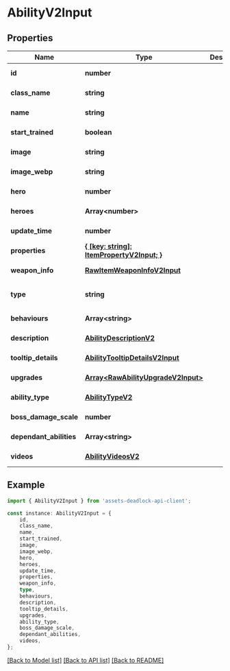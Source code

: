 # AbilityV2Input


## Properties

Name | Type | Description | Notes
------------ | ------------- | ------------- | -------------
**id** | **number** |  | [default to undefined]
**class_name** | **string** |  | [default to undefined]
**name** | **string** |  | [default to undefined]
**start_trained** | **boolean** |  | [optional] [default to undefined]
**image** | **string** |  | [optional] [default to undefined]
**image_webp** | **string** |  | [optional] [default to undefined]
**hero** | **number** |  | [optional] [default to undefined]
**heroes** | **Array&lt;number&gt;** |  | [optional] [default to undefined]
**update_time** | **number** |  | [optional] [default to undefined]
**properties** | [**{ [key: string]: ItemPropertyV2Input; }**](ItemPropertyV2Input.md) |  | [optional] [default to undefined]
**weapon_info** | [**RawItemWeaponInfoV2Input**](RawItemWeaponInfoV2Input.md) |  | [optional] [default to undefined]
**type** | **string** |  | [optional] [default to TypeEnum_Ability]
**behaviours** | **Array&lt;string&gt;** |  | [optional] [default to undefined]
**description** | [**AbilityDescriptionV2**](AbilityDescriptionV2.md) |  | [default to undefined]
**tooltip_details** | [**AbilityTooltipDetailsV2Input**](AbilityTooltipDetailsV2Input.md) |  | [optional] [default to undefined]
**upgrades** | [**Array&lt;RawAbilityUpgradeV2Input&gt;**](RawAbilityUpgradeV2Input.md) |  | [optional] [default to undefined]
**ability_type** | [**AbilityTypeV2**](AbilityTypeV2.md) |  | [optional] [default to undefined]
**boss_damage_scale** | **number** |  | [optional] [default to undefined]
**dependant_abilities** | **Array&lt;string&gt;** |  | [optional] [default to undefined]
**videos** | [**AbilityVideosV2**](AbilityVideosV2.md) |  | [optional] [default to undefined]

## Example

```typescript
import { AbilityV2Input } from 'assets-deadlock-api-client';

const instance: AbilityV2Input = {
    id,
    class_name,
    name,
    start_trained,
    image,
    image_webp,
    hero,
    heroes,
    update_time,
    properties,
    weapon_info,
    type,
    behaviours,
    description,
    tooltip_details,
    upgrades,
    ability_type,
    boss_damage_scale,
    dependant_abilities,
    videos,
};
```

[[Back to Model list]](../README.md#documentation-for-models) [[Back to API list]](../README.md#documentation-for-api-endpoints) [[Back to README]](../README.md)
